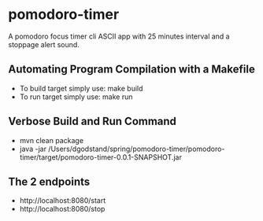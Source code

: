 # pomodoro-timer
A pomodoro focus timer cli ASCII app with 25 minutes interval and a stoppage alert sound.

## Automating Program Compilation with a Makefile
- To build target simply use: make build
- To run target simply use: make run

## Verbose Build and Run Command
- mvn clean package
- java -jar /Users/dgodstand/spring/pomodoro-timer/pomodoro-timer/target/pomodoro-timer-0.0.1-SNAPSHOT.jar

## The 2 endpoints 
- http://localhost:8080/start
- http://localhost:8080/stop

